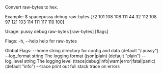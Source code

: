 Convert raw-bytes to hex.

Example:
$ spacepussy debug raw-bytes [72 101 108 108 111 44 32 112 108 97 121 103 114 111 117 110 100]

Usage:
  pussy debug raw-bytes [raw-bytes] [flags]

Flags:
  -h, --help   help for raw-bytes

Global Flags:
      --home string         directory for config and data (default "/.pussy")
      --log_format string   The logging format (json|plain) (default "plain")
      --log_level string    The logging level (trace|debug|info|warn|error|fatal|panic) (default "info")
      --trace               print out full stack trace on errors
